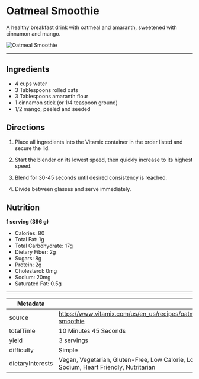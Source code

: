 # Oatmeal Smoothie

A healthy breakfast drink with oatmeal and amaranth, sweetened with cinnamon and mango.

![Oatmeal Smoothie](https://www.vitamix.com/content/dam/vitamix/migration/media/other/images/o/OatmealSmoothie.jpg)

---

## Ingredients

- 4 cups water
- 3 Tablespoons rolled oats
- 3 Tablespoons amaranth flour
- 1 cinnamon stick (or 1/4 teaspoon ground)
- 1/2 mango, peeled and seeded

## Directions

1. Place all ingredients into the Vitamix container in the order listed and secure the lid.

2. Start the blender on its lowest speed, then quickly increase to its highest speed.

3. Blend for 30-45 seconds until desired consistency is reached.

4. Divide between glasses and serve immediately.

## Nutrition

**1 serving (396 g)**

- Calories: 80
- Total Fat: 1g
- Total Carbohydrate: 17g
- Dietary Fiber: 2g
- Sugars: 8g
- Protein: 2g
- Cholesterol: 0mg
- Sodium: 20mg
- Saturated Fat: 0.5g

---

| Metadata |  |
| --- | --- |
| source | https://www.vitamix.com/us/en_us/recipes/oatmeal-smoothie |
| totalTime | 10 Minutes 45 Seconds |
| yield | 3 servings |
| difficulty | Simple |
| dietaryInterests | Vegan, Vegetarian, Gluten-Free, Low Calorie, Low Sodium, Heart Friendly, Nutritarian |
